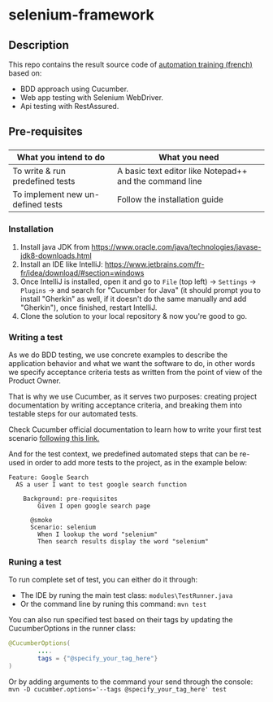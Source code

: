 # selenium-framework

## Description
This repo contains the result source code of [automation training (french)](https://www.youtube.com/watch?v=BrR5-HWPjwE&list=PL4BtVtsdnzadpYqpzXNrArRKXiG1MI6nH "Framework de tests automatisés") based on:
- BDD approach using Cucumber.
- Web app testing with Selenium WebDriver.
- Api testing with RestAssured.

## Pre-requisites

###
|  What you intend to do  | What you need  | 
|---|---|
| To write & run predefined tests  | A basic text editor like Notepad++ and the command line  |
| To implement new un-defined tests | Follow the installation guide   |

### Installation
1. Install java JDK from https://www.oracle.com/java/technologies/javase-jdk8-downloads.html
2. Install an IDE like IntelliJ: https://www.jetbrains.com/fr-fr/idea/download/#section=windows
3. Once IntelliJ is installed, open it and go to `File` (top left) &rarr; `Settings` &rarr; `Plugins` &rarr; and search for "Cucumber for Java" (it should prompt you to install "Gherkin" as well, if it doesn't do the same manually and add "Gherkin"), once finished, restart IntelliJ.
4. Clone the solution to your local repository & now you're good to go.

### Writing a test
As we do BDD testing, we use concrete examples to describe the application behavior and what we want the software to do, in other words we specify acceptance criteria tests as written from the point of view of the Product Owner.

That is why we use Cucumber, as it serves two purposes: creating project documentation by writing acceptance criteria, and breaking them into testable steps for our automated tests.

Check Cucumber official documentation to learn how to write your first test scenario [following this link.](https://cucumber.io/docs/guides/10-minute-tutorial/#write-a-scenario) 

And for the test context, we predefined automated steps that can be re-used in order to add more tests to the project, as in the example below:

```Gherkin
Feature: Google Search
  AS a user I want to test google search function

    Background: pre-requisites
        Given I open google search page
        
      @smoke
      Scenario: selenium
        When I lookup the word "selenium"
        Then search results display the word "selenium" 
```

### Runing a test

To run complete set of test, you can either do it through: 
- The IDE by runing the main test class: `modules\TestRunner.java`
- Or the command line by runing this command: `mvn test`

You can also run specified test based on their tags by updating the CucumberOptions in the runner class:

```java
@CucumberOptions(
        ....
        tags = {"@specify_your_tag_here"}
)
```
Or by adding arguments to the command your send through the console: `mvn -D cucumber.options='--tags @specify_your_tag_here' test` 